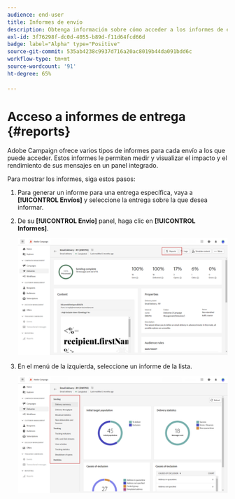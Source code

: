 ```yaml
---
audience: end-user
title: Informes de envío
description: Obtenga información sobre cómo acceder a los informes de envío y cómo utilizarlos
exl-id: 3f76298f-dc0d-4055-b89d-f11d64fcd66d
badge: label="Alpha" type="Positive"
source-git-commit: 535ab4238c9937d716a20ac8019b44da091bdd6c
workflow-type: tm+mt
source-wordcount: '91'
ht-degree: 65%

---
```


# Acceso a informes de entrega {#reports}

Adobe Campaign ofrece varios tipos de informes para cada envío a los que puede acceder. Estos informes le permiten medir y visualizar el impacto y el rendimiento de sus mensajes en un panel integrado.

Para mostrar los informes, siga estos pasos:

1. Para generar un informe para una entrega específica, vaya a **[!UICONTROL Envíos]** y seleccione la entrega sobre la que desea informar.

1. De su **[!UICONTROL Envío]** panel, haga clic en **[!UICONTROL Informes]**.

   ![](assets/reporting2.png)

1. En el menú de la izquierda, seleccione un informe de la lista.

   ![](assets/reporting.png)


